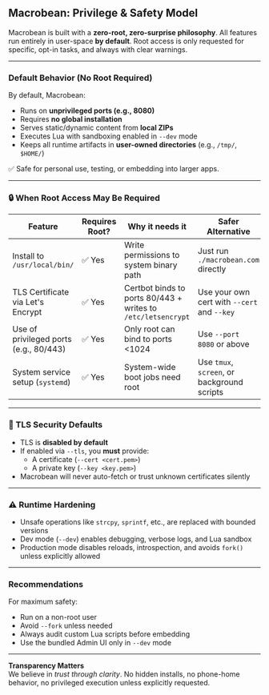 ## Macrobean: Privilege & Safety Model

Macrobean is built with a **zero-root, zero-surprise philosophy**. All features run entirely in user-space **by default**. Root access is only requested for specific, opt-in tasks, and always with clear warnings.

---

### Default Behavior (No Root Required)

By default, Macrobean:
- Runs on **unprivileged ports (e.g., 8080)**
- Requires **no global installation**
- Serves static/dynamic content from **local ZIPs**
- Executes Lua with sandboxing enabled in `--dev` mode
- Keeps all runtime artifacts in **user-owned directories** (e.g., `/tmp/`, `$HOME/`)

✅ Safe for personal use, testing, or embedding into larger apps.

---

### 🔒 When Root Access May Be Required

| Feature                                | Requires Root? | Why it needs it                         | Safer Alternative                         |
|----------------------------------------|----------------|------------------------------------------|--------------------------------------------|
| Install to `/usr/local/bin/`          | ✅ Yes         | Write permissions to system binary path | Just run `./macrobean.com` directly        |
| TLS Certificate via Let's Encrypt     | ✅ Yes         | Certbot binds to ports 80/443 + writes to `/etc/letsencrypt` | Use your own cert with `--cert` and `--key` |
| Use of privileged ports (e.g., 80/443) | ✅ Yes         | Only root can bind to ports <1024       | Use `--port 8080` or above                 |
| System service setup (`systemd`)      | ✅ Yes         | System-wide boot jobs need root         | Use `tmux`, `screen`, or background scripts |

---

### 🔐 TLS Security Defaults

- TLS is **disabled by default**
- If enabled via `--tls`, you **must** provide:
  - A certificate (`--cert <cert.pem>`)
  - A private key (`--key <key.pem>`)
- Macrobean will never auto-fetch or trust unknown certificates silently

---

### ⚠️ Runtime Hardening

- Unsafe operations like `strcpy`, `sprintf`, etc., are replaced with bounded versions
- Dev mode (`--dev`) enables debugging, verbose logs, and Lua sandbox
- Production mode disables reloads, introspection, and avoids `fork()` unless explicitly allowed

---

### Recommendations

For maximum safety:
- Run on a non-root user
- Avoid `--fork` unless needed
- Always audit custom Lua scripts before embedding
- Use the bundled Admin UI only in `--dev` mode

---

**Transparency Matters**  
We believe in *trust through clarity*. No hidden installs, no phone-home behavior, no privileged execution unless explicitly requested.

